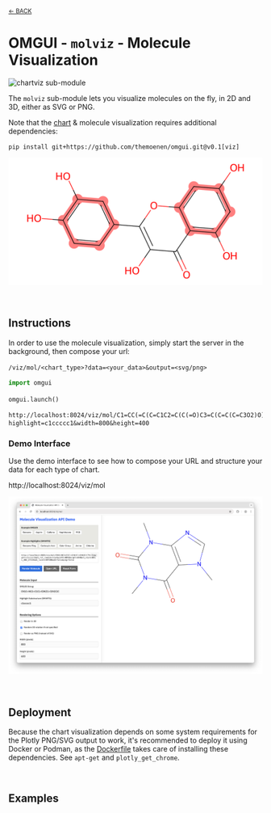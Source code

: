 <sub>[&larr; BACK](../)</sub>

# OMGUI - `molviz` - Molecule Visualization

![chartviz sub-module](https://img.shields.io/badge/sub--module-omgui.molviz-yellow)

The `molviz` sub-module lets you visualize molecules on the fly, in 2D and 3D, either as SVG or PNG.

Note that the [chart](chartviz) & molecule visualization requires additional dependencies:

```shell
pip install git+https://github.com/themoenen/omgui.git@v0.1[viz]
```

![Molecule visualization with omgui.molviz](assets/mol-example-quercetin.svg)

<br>

## Instructions

In order to use the molecule visualization, simply start the server in the background, then compose your url:

`/viz/mol/<chart_type>?data=<your_data>&output=<svg/png>`

```python
import omgui

omgui.launch()
```

```text
http://localhost:8024/viz/mol/C1=CC(=C(C=C1C2=C(C(=O)C3=C(C=C(C=C3O2)O)O)O)O)O?highlight=c1ccccc1&width=800&height=400
```

### Demo Interface

Use the demo interface to see how to compose your URL and structure your data for each type of chart.

http://localhost:8024/viz/mol

![chartviz demo UI](assets/molviz-demo-ui.png)

<br>

## Deployment

Because the chart visualization depends on some system requirements for the Plotly PNG/SVG output to work, it's recommended to deploy it using Docker or Podman, as the [Dockerfile](Dockerfile) takes care of installing these dependencies. See `apt-get` and `plotly_get_chrome`.

<br>

## Examples
